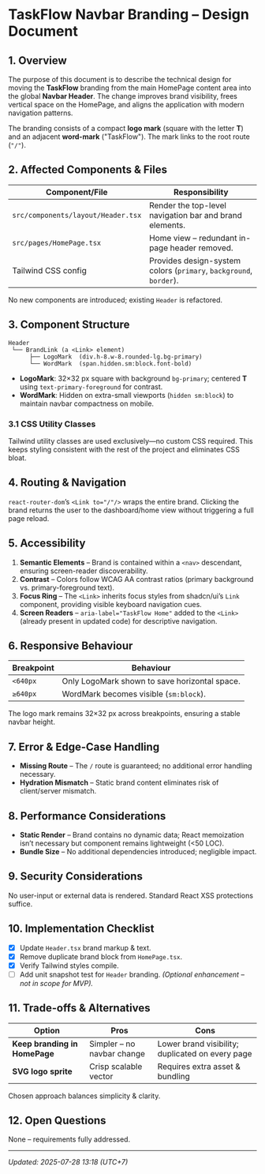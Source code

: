 # TaskFlow Navbar Branding – Design Document

## 1. Overview
The purpose of this document is to describe the technical design for moving the **TaskFlow** branding from the main HomePage content area into the global **Navbar Header**.  The change improves brand visibility, frees vertical space on the HomePage, and aligns the application with modern navigation patterns.

The branding consists of a compact **logo mark** (square with the letter **T**) and an adjacent **word-mark** ("TaskFlow").  The mark links to the root route (`"/"`).

## 2. Affected Components & Files
| Component/File | Responsibility |
| -------------- | -------------- |
| `src/components/layout/Header.tsx` | Render the top-level navigation bar and brand elements. |
| `src/pages/HomePage.tsx` | Home view – redundant in-page header removed. |
| Tailwind CSS config | Provides design-system colors (`primary`, `background`, `border`). |

No new components are introduced; existing `Header` is refactored.

## 3. Component Structure
```
Header
 └── BrandLink (a <Link> element)
      ├── LogoMark  (div.h-8.w-8.rounded-lg.bg-primary)
      └── WordMark  (span.hidden.sm:block.font-bold)
```

* **LogoMark**: 32×32 px square with background `bg-primary`; centered **T** using `text-primary-foreground` for contrast.
* **WordMark**: Hidden on extra-small viewports (`hidden sm:block`) to maintain navbar compactness on mobile.

### 3.1 CSS Utility Classes
Tailwind utility classes are used exclusively—no custom CSS required.  This keeps styling consistent with the rest of the project and eliminates CSS bloat.

## 4. Routing & Navigation
`react-router-dom`’s `<Link to="/"/>` wraps the entire brand.  Clicking the brand returns the user to the dashboard/home view without triggering a full page reload.

## 5. Accessibility
1. **Semantic Elements** – Brand is contained within a `<nav>` descendant, ensuring screen-reader discoverability.
2. **Contrast** – Colors follow WCAG AA contrast ratios (primary background vs. primary-foreground text).
3. **Focus Ring** – The `<Link>` inherits focus styles from shadcn/ui’s `Link` component, providing visible keyboard navigation cues.
4. **Screen Readers** – `aria-label="TaskFlow Home"` added to the `<Link>` (already present in updated code) for descriptive navigation.

## 6. Responsive Behaviour
| Breakpoint | Behaviour |
| ---------- | --------- |
| `<640px`   | Only LogoMark shown to save horizontal space. |
| `≥640px`   | WordMark becomes visible (`sm:block`). |

The logo mark remains 32×32 px across breakpoints, ensuring a stable navbar height.

## 7. Error & Edge-Case Handling
- **Missing Route** – The `/` route is guaranteed; no additional error handling necessary.
- **Hydration Mismatch** – Static brand content eliminates risk of client/server mismatch.

## 8. Performance Considerations
- **Static Render** – Brand contains no dynamic data; React memoization isn’t necessary but component remains lightweight (<50 LOC).
- **Bundle Size** – No additional dependencies introduced; negligible impact.

## 9. Security Considerations
No user-input or external data is rendered. Standard React XSS protections suffice.

## 10. Implementation Checklist
- [x] Update `Header.tsx` brand markup & text.
- [x] Remove duplicate brand block from `HomePage.tsx`.
- [x] Verify Tailwind styles compile.
- [ ] Add unit snapshot test for `Header` branding. *(Optional enhancement – not in scope for MVP).*

## 11. Trade-offs & Alternatives
| Option | Pros | Cons |
| ------ | ---- | ---- |
| **Keep branding in HomePage** | Simpler – no navbar change | Lower brand visibility; duplicated on every page |
| **SVG logo sprite** | Crisp scalable vector | Requires extra asset & bundling |

Chosen approach balances simplicity & clarity.

## 12. Open Questions
None – requirements fully addressed.

---
_Updated: 2025-07-28 13:18 (UTC+7)_
